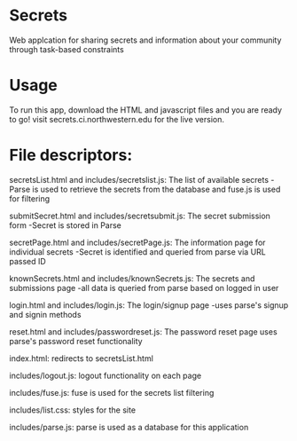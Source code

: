 Secrets
=======
Web applcation for sharing secrets and information about your community through task-based constraints

Usage
=======
To run this app, download the HTML and javascript files and you are ready to go! visit secrets.ci.northwestern.edu for the live version.

File descriptors:
=======
secretsList.html and includes/secretslist.js: The list of available secrets
-Parse is used to retrieve the secrets from the database and fuse.js is used for filtering

submitSecret.html and includes/secretsubmit.js: The secret submission form
-Secret is stored in Parse

secretPage.html and includes/secretPage.js: The information page for individual secrets
-Secret is identified and queried from parse via URL passed ID

knownSecrets.html and includes/knownSecrets.js: The secrets and submissions page
-all data is queried from parse based on logged in user

login.html and includes/login.js: The login/signup page
-uses parse's signup and signin methods

reset.html and includes/passwordreset.js: The password reset page
uses parse's password reset functionality

index.html: redirects to secretsList.html

includes/logout.js: logout functionality on each page

includes/fuse.js: fuse is used for the secrets list filtering

includes/list.css: styles for the site

includes/parse.js: parse is used as a database for this application

